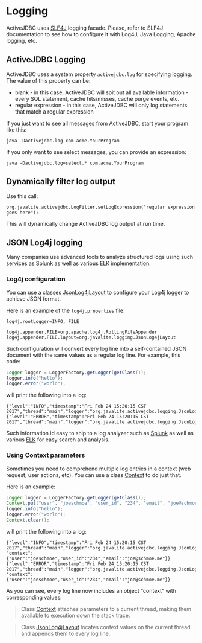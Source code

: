 <div class="page-header">
   <h1>Logging</h1>
</div>



ActiveJDBC uses [SLF4J](http://www.slf4j.org/) logging facade. Please, refer to SLF4J documentation to see how to
configure it with Log4J, Java Logging, Apache logging, etc.

## ActiveJDBC Logging

ActiveJDBC uses a system property `activejdbc.log` for specifying logging. The value of this property can be:

* blank - in this case, ActiveJDBC will spit out all available information - every SQL statement, cache hits/misses, cache purge events, etc.
* regular expression - in this case, ActiveJDBC will only log statements that match a regular expression

If you just want to see all messages from ActiveJDBC, start your program like this:

~~~~ {.prettyprint}
java -Dactivejdbc.log com.acme.YourProgram
~~~~

If you only want to see select messages, you can provide an expression:

~~~~ {.prettyprint}
java -Dactivejdbc.log=select.* com.acme.YourProgram
~~~~

## Dynamically filter log output

Use this call:

~~~~ {.prettyprint}
org.javalite.activejdbc.LogFilter.setLogExpression("regular expression goes here");
~~~~

This will dynamically change ActiveJDBC log output at run time.

## JSON Log4j logging

Many companies use advanced tools to analyze structured logs 
 using such services as [Splunk](https://www.splunk.com/) as well as various 
 [ELK](https://www.google.com/webhp?sourceid=chrome-instant&ion=1&espv=2&ie=UTF-8#q=elk+service&*)  implementation. 
    
### Log4j configuration

You can use a classes [JsonLog4jLayout](http://javalite.github.io/activejdbc/snapshot/org/javalite/logging/JsonLog4jLayout.html) to 
configure your Log4j logger to achieve JSON format.
 
 
Here is an example of the `log4j.properties` file:
 
~~~~ {.prettyprint}
log4j.rootLogger=INFO, FILE

log4j.appender.FILE=org.apache.log4j.RollingFileAppender  
log4j.appender.FILE.layout=org.javalite.logging.JsonLog4jLayout
~~~~

Such  configuration will convert every log line into a self-contained JSON document  with the same values as a regular log line. 
For example, this code: 

~~~~ {.java  .numberLines}
Logger logger = LoggerFactory.getLogger(getClass());
logger.info("hello");
logger.error("world");
~~~~

will print the following into a log:

~~~~ {.prettyprint} 
{"level":"INFO","timestamp":"Fri Feb 24 15:20:15 CST 2017","thread":"main","logger":"org.javalite.activejdbc.logging.JsonLog4jLayoutSpec","message":"hello"}
{"level":"ERROR","timestamp":"Fri Feb 24 15:20:15 CST 2017","thread":"main","logger":"org.javalite.activejdbc.logging.JsonLog4jLayoutSpec","message":"world"}
~~~~
                       
Such information id easy to ship to a log analyzer such as  [Splunk](https://www.splunk.com/) as well as various [ELK](https://www.google.com/webhp?sourceid=chrome-instant&ion=1&espv=2&ie=UTF-8#q=elk+service&*)
for easy search and analysis. 

### Using Context parameters

Sometimes you need to comprehend multiple log entries in a context (web request, user actions, etc). You can use a class 
[Context](http://javalite.github.io/activejdbc/snapshot/org/javalite/logging/Context.html) to do  just that. 

Here is an example: 

~~~~ {.java  .numberLines}
Logger logger = LoggerFactory.getLogger(getClass());
Context.put("user", "joeschmoe", "user_id", "234", "email", "joe@schmoe.me");
logger.info("hello");
logger.error("world");
Context.clear();
~~~~

will print the following into a log:

~~~~ {.prettyprint} 
{"level":"INFO","timestamp":"Fri Feb 24 15:20:15 CST 2017","thread":"main","logger":"org.javalite.activejdbc.logging.JsonLog4jLayoutSpec","message":"hello", "context":{"user":"joeschmoe","user_id":"234","email":"joe@schmoe.me"}}
{"level":"ERROR","timestamp":"Fri Feb 24 15:20:15 CST 2017","thread":"main","logger":"org.javalite.activejdbc.logging.JsonLog4jLayoutSpec","message":"world", "context":{"user":"joeschmoe","user_id":"234","email":"joe@schmoe.me"}}
~~~~

As you can see, every log line now includes an object "context" with corresponding values.  

> Class [Context](http://javalite.github.io/activejdbc/snapshot/org/javalite/logging/Context.html) attaches parameters 
to a current thread, making  them available to execution down the stack trace.
 
> Class [JsonLog4jLayout](http://javalite.github.io/activejdbc/snapshot/org/javalite/logging/JsonLog4jLayout.html)
locates context values on the current thread and appends them to every log line. 

